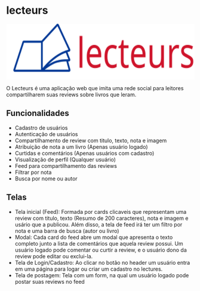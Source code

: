 # lecteurs

<a>
  <img align="center"  height='150px' src="logo.svg" />
</a>

O Lecteurs é uma aplicação web que imita uma rede social para leitores compartilharem suas reviews sobre livros que leram. 

## Funcionalidades

* Cadastro de usuários
* Autenticação de usuários
* Compartilhamento de review com titulo, texto, nota e imagem
* Atribuição de nota a um livro (Apenas usuário logado)
* Curtidas e comentários (Apenas usuários com cadastro)
* Visualização de perfil (Qualquer usuário)
* Feed para compartilhamento das reviews 
* Filtrar por nota 
* Busca por nome ou autor

## Telas

* Tela inicial (Feed): Formada por cards clicaveis que representam uma review com titulo, texto (Resumo de 200 caracteres), nota e imagem e usário que a publicou. Além disso, a tela de feed irá ter um filtro por nota e uma barra de busca (autor ou livro)
* Modal: Cada card do feed abre um modal que apresenta o texto completo junto a lista de comentários que aquela review possui. Um usuário logado pode comentar ou curtir a review, e o usuário dono da review pode editar ou exclui-la.
* Tela de Login/Cadastro: Ao clicar no botão no header um usuário entra em uma página para logar ou criar um cadastro no lectures. 
* Tela de postagem: Tela com um form, na qual um usuário logado pode postar suas reviews no feed
